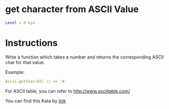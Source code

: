 # get character from ASCII Value

```yaml
Level : 8 kyu
```


# Instructions
Write a function which takes a number and returns the corresponding ASCII char for that value.

Example:
```yaml
Ascii.getChar(65) // => 'A'
```

For ASCII table, you can refer to http://www.asciitable.com/

You can find this Kata by [link](https://www.codewars.com/kata/55ad04714f0b468e8200001c/train/java)